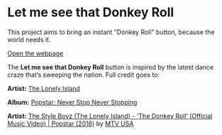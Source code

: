 # Let me see that Donkey Roll

This project aims to bring an instant "Donkey Roll" button, because the world needs it.

[Open the webpage](http://tgeorgiev.github.io/lmstdr/)

The **Let me see that Donkey Roll** button is inspired by the latest dance craze that’s sweeping the nation. Full credit goes to:

**Artist:** [The Lonely Island](http://www.thelonelyisland.com)

**Album:** [Popstar: Never Stop Never Stopping](http://www.thelonelyisland.com/discography/popstar-never-stop-never-stopping/)

**Artist:** [The Style Boyz (The Lonely Island) - 'The Donkey Roll’ (Official Music Video) | Popstar (2016)](https://www.youtube.com/watch?v=-mRVK8-XfEU) by [MTV USA](https://www.youtube.com/channel/UCxAICW_LdkfFYwTqTHHE0vg)